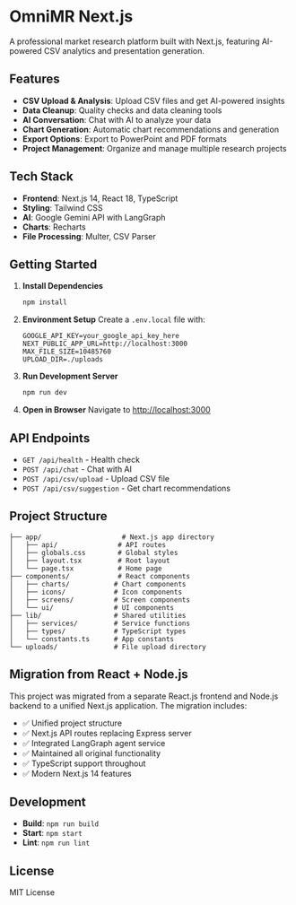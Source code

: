 # OmniMR Next.js

A professional market research platform built with Next.js, featuring AI-powered CSV analytics and presentation generation.

## Features

- **CSV Upload & Analysis**: Upload CSV files and get AI-powered insights
- **Data Cleanup**: Quality checks and data cleaning tools
- **AI Conversation**: Chat with AI to analyze your data
- **Chart Generation**: Automatic chart recommendations and generation
- **Export Options**: Export to PowerPoint and PDF formats
- **Project Management**: Organize and manage multiple research projects

## Tech Stack

- **Frontend**: Next.js 14, React 18, TypeScript
- **Styling**: Tailwind CSS
- **AI**: Google Gemini API with LangGraph
- **Charts**: Recharts
- **File Processing**: Multer, CSV Parser

## Getting Started

1. **Install Dependencies**
   ```bash
   npm install
   ```

2. **Environment Setup**
   Create a `.env.local` file with:
   ```
   GOOGLE_API_KEY=your_google_api_key_here
   NEXT_PUBLIC_APP_URL=http://localhost:3000
   MAX_FILE_SIZE=10485760
   UPLOAD_DIR=./uploads
   ```

3. **Run Development Server**
   ```bash
   npm run dev
   ```

4. **Open in Browser**
   Navigate to [http://localhost:3000](http://localhost:3000)

## API Endpoints

- `GET /api/health` - Health check
- `POST /api/chat` - Chat with AI
- `POST /api/csv/upload` - Upload CSV file
- `POST /api/csv/suggestion` - Get chart recommendations

## Project Structure

```
├── app/                    # Next.js app directory
│   ├── api/               # API routes
│   ├── globals.css        # Global styles
│   ├── layout.tsx         # Root layout
│   └── page.tsx           # Home page
├── components/            # React components
│   ├── charts/           # Chart components
│   ├── icons/            # Icon components
│   ├── screens/          # Screen components
│   └── ui/               # UI components
├── lib/                  # Shared utilities
│   ├── services/         # Service functions
│   ├── types/            # TypeScript types
│   └── constants.ts      # App constants
└── uploads/              # File upload directory
```

## Migration from React + Node.js

This project was migrated from a separate React.js frontend and Node.js backend to a unified Next.js application. The migration includes:

- ✅ Unified project structure
- ✅ Next.js API routes replacing Express server
- ✅ Integrated LangGraph agent service
- ✅ Maintained all original functionality
- ✅ TypeScript support throughout
- ✅ Modern Next.js 14 features

## Development

- **Build**: `npm run build`
- **Start**: `npm start`
- **Lint**: `npm run lint`

## License

MIT License
